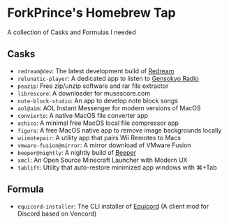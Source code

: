 # ForkPrince's Homebrew Tap

A collection of Casks and Formulas I needed

## Casks

- `redream@dev`: The latest development build of [Redream](https://redream.io/)
- `relunatic-player`: A dedicated app to listen to [Gensokyo Radio](https://gensokyoradio.net/)
- `peazip`: Free zip/unzip software and rar file extractor
- `librescore`: A downloader for musescore.com
- `note-block-studio`: An app to develop note block songs
- `aol@aim`: AOL Instant Messenger for modern versions of MacOS
- `convierto`: A native MacOS file converter app
- `achico`: A minimal free MacOS local file compressor app
- `figura`: A free MacOS native app to remove image backgrounds locally
- `wiimotepair`: A utility app that pairs Wii Remotes to Macs
- `vmware-fusion@mirror`: A mirror download of VMware Fusion
- `beeper@nightly`: A nightly build of [Beeper](https://www.beeper.com/)
- `xmcl`: An Open Source Minecraft Launcher with Modern UX
- `tablift`: Utility that auto-restore minimized app windows with ⌘+Tab

## Formula

- `equicord-installer`: The CLI installer of [Equicord](https://github.com/Equicord/Equicord) (A client mod for Discord based on Vencord)

